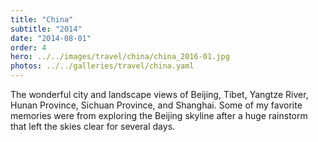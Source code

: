 ```yaml
---
title: "China"
subtitle: "2014"
date: "2014-08-01"
order: 4
hero: ../../images/travel/china/china_2016-01.jpg
photos: ../../galleries/travel/china.yaml
---
```


The wonderful city and landscape views of Beijing, Tibet, Yangtze River, Hunan Province, Sichuan Province, and Shanghai. Some of my favorite memories were from exploring the Beijing skyline after a huge rainstorm that left the skies clear for several days.